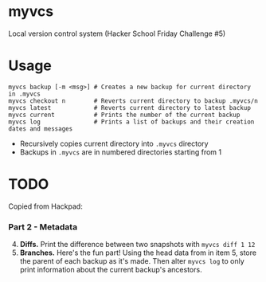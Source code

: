 myvcs
=====

Local version control system (Hacker School Friday Challenge #5)

Usage
=====
    myvcs backup [-m <msg>] # Creates a new backup for current directory in .myvcs
    myvcs checkout n        # Reverts current directory to backup .myvcs/n
    myvcs latest            # Reverts current directory to latest backup
    myvcs current           # Prints the number of the current backup
    myvcs log               # Prints a list of backups and their creation dates and messages

* Recursively copies current directory into `.myvcs` directory
* Backups in `.myvcs` are in numbered directories starting from 1

TODO
====
Copied from Hackpad:

### Part 2 - Metadata
4. **Diffs.** Print the difference between two snapshots with `myvcs diff 1 12`
5. **Branches.**  Here's the fun part!  Using the head data from in item 5, store the parent of each backup as it's made.  Then alter `myvcs log` to only print information about the current backup's ancestors.
